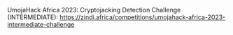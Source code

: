 UmojaHack Africa 2023: Cryptojacking Detection Challenge (INTERMEDIATE): https://zindi.africa/competitions/umojahack-africa-2023-intermediate-challenge
